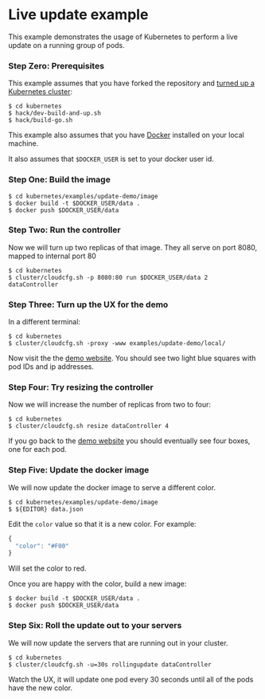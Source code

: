 <!--
Copyright 2014 Google Inc. All rights reserved.

Licensed under the Apache License, Version 2.0 (the "License");
you may not use this file except in compliance with the License.
You may obtain a copy of the License at

    http://www.apache.org/licenses/LICENSE-2.0

Unless required by applicable law or agreed to in writing, software
distributed under the License is distributed on an "AS IS" BASIS,
WITHOUT WARRANTIES OR CONDITIONS OF ANY KIND, either express or implied.
See the License for the specific language governing permissions and
limitations under the License.

-->
# Live update example
This example demonstrates the usage of Kubernetes to perform a live update on a running group of pods.

### Step Zero: Prerequisites

This example assumes that you have forked the repository and [turned up a Kubernetes cluster](https://github.com/GoogleCloudPlatform/kubernetes-new#setup):

    $ cd kubernetes
    $ hack/dev-build-and-up.sh
    $ hack/build-go.sh

This example also assumes that you have [Docker](http://docker.io) installed on your local machine.

It also assumes that ```$DOCKER_USER``` is set to your docker user id.

### Step One: Build the image

    $ cd kubernetes/examples/update-demo/image
    $ docker build -t $DOCKER_USER/data .
    $ docker push $DOCKER_USER/data

### Step Two: Run the controller
Now we will turn up two replicas of that image.  They all serve on port 8080, mapped to internal port 80

    $ cd kubernetes
    $ cluster/cloudcfg.sh -p 8080:80 run $DOCKER_USER/data 2 dataController

### Step Three: Turn up the UX for the demo
In a different terminal:

    $ cd kubernetes
    $ cluster/cloudcfg.sh -proxy -www examples/update-demo/local/

Now visit the the [demo website](http://localhost:8001/static/index.html).  You should see two light blue squares with pod IDs and ip addresses.

### Step Four: Try resizing the controller
Now we will increase the number of replicas from two to four:

    $ cd kubernetes
    $ cluster/cloudcfg.sh resize dataController 4

If you go back to the [demo website](http://localhost:8001/static/index.html) you should eventually see four boxes, one for each pod.

### Step Five: Update the docker image
We will now update the docker image to serve a different color.

    $ cd kubernetes/examples/update-demo/image
    $ ${EDITOR} data.json

Edit the ```color``` value so that it is a new color.  For example:
```js
{
  "color": "#F00"
}
```
Will set the color to red.

Once you are happy with the color, build a new image:

    $ docker build -t $DOCKER_USER/data .
    $ docker push $DOCKER_USER/data

### Step Six: Roll the update out to your servers
We will now update the servers that are running out in your cluster.

    $ cd kubernetes
    $ cluster/cloudcfg.sh -u=30s rollingupdate dataController

Watch the UX, it will update one pod every 30 seconds until all of the pods have the new color.
